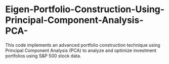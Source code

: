 # Eigen-Portfolio-Construction-Using-Principal-Component-Analysis-PCA-
This code implements an advanced portfolio construction technique using Principal Component Analysis (PCA) to analyze and optimize investment portfolios using S&amp;P 500 stock data. 
